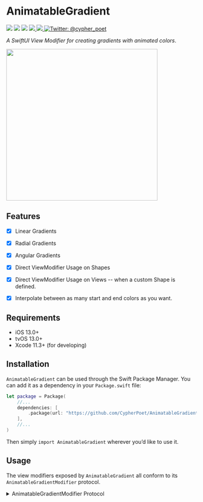 # AnimatableGradient


<p>
    <img src="https://img.shields.io/badge/Swift-5.1-F06C33.svg" />
    <img src="https://img.shields.io/badge/iOS-13.0+-865EFC.svg" />
    <img src="https://img.shields.io/badge/License-MIT-blue.svg" />
    <a href="https://github.com/apple/swift-package-manager">
      <img src="https://img.shields.io/badge/spm-compatible-brightgreen.svg?style=flat" />
    </a>
    <a href="https://github.com/CypherPoet/AnimatableGradient/actions">
      <img src="https://github.com/CypherPoet/AnimatableGradient/workflows/Builds/badge.svg" />
    </a>
    <a href="https://twitter.com/cypher_poet">
        <img src="https://img.shields.io/badge/Contact-@cypher_poet-lightgrey.svg?style=flat" alt="Twitter: @cypher_poet" />
    </a>
</p>


_A SwiftUI View Modifier for creating gradients with animated colors_.


<div>
  <img src="./Assets/Screenshots/linear-gradient-recording-1.gif" width="400px">
</div>



## Features

- [x] Linear Gradients
- [x] Radial Gradients
- [x] Angular Gradients
- [x] Direct ViewModifier Usage on Shapes
- [x] Direct ViewModifier Usage on Views -- when a custom Shape is defined.
- [x] Interpolate between as many start and end colors as you want.



## Requirements

- iOS 13.0+
- tvOS 13.0+
- Xcode 11.3+ (for developing)



## Installation

`AnimatableGradient` can be used through the Swift Package Manager. You can add it as a dependency in your `Package.swift` file:

```swift
let package = Package(
    //...
    dependencies: [
        .package(url: "https://github.com/CypherPoet/AnimatableGradient", .branch("master")),
    ],
    //...
)
```

Then simply `import AnimatableGradient` wherever you’d like to use it.


## Usage

The view modifiers exposed by `AnimatableGradient` all conform to its `AnimatableGradientModifier` protocol.

<details>
<summary>AnimatableGradientModifier Protocol</summary>

```swift
protocol AnimatableGradientModifier: AnimatableModifier {
    associatedtype BaseShape: Shape
    associatedtype GradientShapeStyle: ShapeStyle

    var baseShape: BaseShape { get }
    var startColors: [UIColor] { get }
    var endColors: [UIColor] { get }

    var completionPercentage: CGFloat { get set }

    func gradientFill(in geometry: GeometryProxy) -> GradientShapeStyle
}

```

<details/>

To use these modifiers, `AnimatableGradient` provides the following extensions on `View`s and `Shape`s:

- animatableLinearGradient
- animatableRadialGradient
- animatableAngularGradient

(More detailed explanations of each can be found below.)

🔑 In order to achieve animation, your containing views will need to provide the aforementioned modifiers with a bound `CGFloat` state value that ranges between 0.0 and 1.0.

```swift
@State private var animationCompletion: CGFloat = 0.0
```

> This is the "animation completion" percentage that each `AnimatableGradientModifier` will use to generate interpolated color values during each rendered frame.

Additionally, the same containing views will need to animate the change of the animation completion. A common pattern consists of animating the value repeatedly from the containing view's `onAppear` modifier to create a continuous animation effect:

```swift
.onAppear {
    withAnimation(
        Animation.easeInOut(duration: 1.0).repeatForever(autoreverses: true)
    ) {
        self.animationCompletion = 1.0
    }
}
```

Taken together, a minimal, complete example would look like this:

```swift

struct ContentView {
    @State private var animationCompletion: CGFloat = 0.0

    var body: some View {
        RoundedRectangle(cornerRadius: 24)
            .animatableLinearGradient(
                startColors: [.red, .blue],
                endColors: [.green, .yellow],
                completionPercentage: self.animationCompletion
            )
            .onAppear {
                withAnimation(
                    Animation.easeInOut(duration: 1.0).repeatForever(autoreverses: true)
                ) {
                    self.animationCompletion = 1.0
                }
            }
    }

```

But now for some more detail...


### Animatable Linear Gradients

#### Usage on Shapes

```swift
  RoundedRectangle(cornerRadius: 24)
      .animatableLinearGradient(
          startColors: [.red, .blue, .purple, .white],
          endColors: [.green, .yellow, .orange, .black],
          completionPercentage: self.animationCompletion
      )
```

#### Usage on Views



### Animatable Radial Gradients

#### Usage on Shapes
#### Usage on Views


### Animatable Angular Gradients

#### Usage on Shapes
#### Usage on Views



## Contributing

Contributions to `MyLibrary` are most welcome. Check out some of the [issue templates](./.github/ISSUE_TEMPLATE/) for more info.



## Roadmap

- Mac Catalyst Support ?



## License

AnimatableGradient is available under the MIT license. See the [LICENSE file](./LICENSE) for more info.
